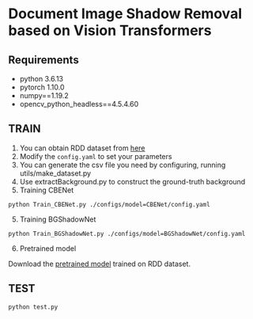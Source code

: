 # Document Image Shadow Removal based on Vision Transformers

## Requirements

+ python 3.6.13
+ pytorch 1.10.0
+ numpy==1.19.2
+ opencv_python_headless==4.5.4.60

##  TRAIN

1. You can obtain RDD dataset from [here](https://github.com/hyyh1314/RDD)
2. Modify the `config.yaml` to set your parameters
3. You can generate the csv file you need by configuring, running utils/make_dataset.py
4. Use extractBackground.py to construct the ground-truth background
5. Training CBENet

```python Train_CBENet.py ./configs/model=CBENet/config.yaml```

5. Training BGShadowNet

```python Train_BGShadowNet.py ./configs/model=BGShadowNet/config.yaml```

6. Pretrained model

Download the [pretrained model](https://drive.google.com/file/d/1zHolTv-fj_RsSUD1Je8-ymcnkuSBi8QR/view?usp=sharing) trained on RDD dataset. 
## TEST
 ```python test.py```



